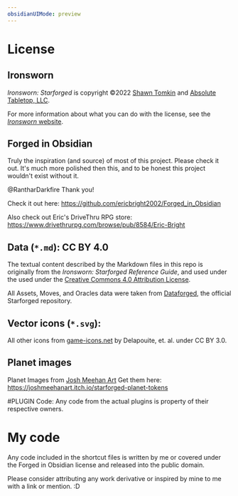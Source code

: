 ```yaml
---
obsidianUIMode: preview
---
```

# License

## Ironsworn

*Ironsworn: Starforged* is copyright ©2022 [Shawn Tomkin](https://www.ironswornrpg.com/) and [Absolute Tabletop, LLC](https://absolutetabletop.com/).

For more information about what you can do with the license, see the [*Ironsworn* website](https://www.ironswornrpg.com/licensing).

## Forged in Obsidian

Truly the inspiration (and source) of most of this project.  Please check it out.  It's much more polished then this, and to be honest this project wouldn't exist without it.

@RantharDarkfire Thank you!

Check it out here:  https://github.com/ericbright2002/Forged_in_Obsidian

Also check out Eric's DriveThru RPG store: https://www.drivethrurpg.com/browse/pub/8584/Eric-Bright

## Data (`*.md`): CC BY 4.0

The textual content described by the Markdown files in this repo is originally from the *Ironsworn: Starforged Reference Guide*, and used under the used under the [Creative Commons 4.0 Attribution License](https://creativecommons.org/licenses/by/4.0/).

All Assets, Moves, and Oracles data were taken from [Dataforged](https://github.com/rsek/dataforged), the official Starforged repository. 

## Vector icons (`*.svg`):

All other icons from [game-icons.net](https://game-icons.net) by Delapouite, et. al. under CC BY 3.0.

## Planet images

Planet Images from [Josh Meehan Art](https://joshmeehanart.com/) 
Get them here: https://joshmeehanart.itch.io/starforged-planet-tokens

#PLUGIN Code:
Any code from the actual plugins is property of their respective owners. 

# My code

Any code included in the shortcut files is written by me or covered under the Forged in Obsidian license and released into the public domain.

Please consider attributing any work derivative or inspired by mine to me with a link or mention. :D

